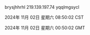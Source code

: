 brysjhhrhl 219.139.197.74 yqqlmgsycl

2024年 11月 02日 星期六 08:50:02 CST

2024年 11月 02日 星期六 00:50:02 GMT
